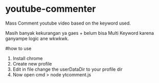 # youtube-commenter
Mass Comment youtube video based on the keyword used.

Masih banyak kekurangan ya gaes + belum bisa Multi Keyword karena ganyampe logic ane wkwkwk.


#how to use
1. Install chrome
2. Create new profile
3. Edit in file change the userDataDir to your profile dir
4. Now open cmd > node ytcomment.js

